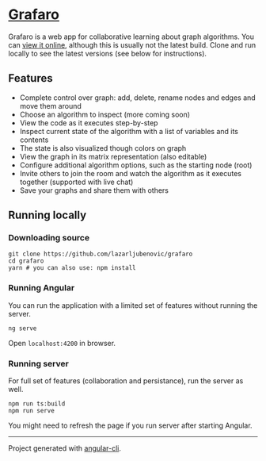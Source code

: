 # [Grafaro](https://lazarljubenovic.github.io/grafaro/)

Grafaro is a web app for collaborative learning about graph algorithms. You can [view it online](https://lazarljubenovic.github.io/grafaro/), although this is usually not the latest build. Clone and run locally to see the latest versions (see below for instructions).

## Features

 - Complete control over graph: add, delete, rename nodes and edges and move them around
 - Choose an algorithm to inspect (more coming soon)
 - View the code as it executes step-by-step
 - Inspect current state of the algorithm with a list of variables and its contents
 - The state is also visualized though colors on graph
 - View the graph in its matrix representation (also editable)
 - Configure additional algorithm options, such as the starting node (root)
 - Invite others to join the room and watch the algorithm as it executes together (supported with live chat)
 - Save your graphs and share them with others 

## Running locally

### Downloading source

```
git clone https://github.com/lazarljubenovic/grafaro
cd grafaro
yarn # you can also use: npm install
```

### Running Angular

You can run the application with a limited set of features without running the server.

```
ng serve
```

Open `localhost:4200` in browser.

### Running server

For full set of features (collaboration and persistance), run the server as well.

```
npm run ts:build
npm run serve
```

You might need to refresh the page if you run server after starting Angular.

---

Project generated with [angular-cli](https://github.com/angular/angular-cli).


